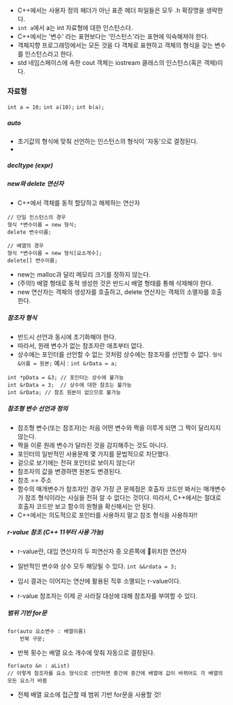 - C++에서는 사용자 정의 헤더가 아닌 표준 헤더 파일들은 모두 .h 확장명을 생략한다.
- `int a`에서 a는 int 자료형에 대한 인스턴스다.
- C++에서는 '변수' 라는 표현보다는 '인스턴스'라는 표현에 익숙해져야 한다.
- 객체지향 프로그래밍에서는 모든 것을 다 객체로 표현하고 객체의 형식을 갖는 변수를 인스턴스라고 한다.
- std 네임스페이스에 속한 cout 객체는 iostream 클래스의 인스턴스(혹은 객체)이다.

### 자료형
`int a = 10;`
`int a(10);`
`int b(a);`
##### auto
- 초기값의 형식에 맞춰 선언하는 인스턴스의 형식이 '자동'으로 결정된다.
- 
##### decltype (expr)



##### new와  delete 연산자
- C++에서 객체를 동적 할당하고 해제하는 연산자
```
// 단일 인스턴스의 경우
형식 *변수이름 = new 형식;
delete 변수이름;

// 배열의 경우
형식 *변수이름 = new 형식[요소개수];
delete[] 변수이름;
```
- new는 malloc과 달리 메모리 크기를 정하지 않는다.
- (주의!) 배열 형태로 동적 생성한 것은 반드시 배열 형태를 통해 삭제해야 한다.
- new 연산자는 객체의 생성자를 호출하고, delete 연산자는 객체의 소멸자를 호출한다.

##### 참조자 형식
- 반드시 선언과 동시에 초기화해야 한다.
- 따라서, 원래 변수가 없는 참조자란 애초부터 없다.
- 상수에는 포인터를 선언할 수 없는 것처럼 상수에는 참조자를 선언할 수 없다.
`형식 &이름 = 원본;`
예시 : `int &rData = a;`

```
int *pData = &3; // 포인터는 상수에 불가능
int &rData = 3;  // 상수에 대한 참조는 불가능
int &rData; // 참조 원본이 없으므로 불가능
```

##### 참조형 변수 선언과 정의
- 참조형 변수(또는 참조자)는 처음 어떤 변수와 짝을 이루게 되면 그 짝이 달리지지 않는다.
- 짝을 이룬 원래 변수가 달라진 것을 감지해주는 것도 아니다.
- 포인터의 일반적인 사용문제 몇 가지를 문법적으로 차단했다.
- 겉으로 보기에는 전혀 포인터로 보이지 않는다!
- 참조자의 값을 변경하면 원본도 변경된다.
- 참조 == 주소
- 함수의 매개변수가 참조자인 경우 가장 큰 문제점은 호출자 코드만 봐서는 매개변수가 참조 형식이라는 사실을 전혀 알 수 없다는 것이다. 따라서, C++에서는 절대로 호출자 코드만 보고 함수의 원형을 확신해서는 안 된다.
- C++에서는 의도적으로 포인터를 사용하지 말고 참조 형식을 사용하자!!

##### r-value 참조 (C++ 11부터 사용 가능)
- r-value란, 대입 연산자의 두 피연산자 중 오른쪽에 위치한 연산자
- 일반적인 변수와 상수 모두 해당될 수 있다.
`int &&rdata = 3;`

- 임시 결과는 이어지는 연산에 활용된 직후 소멸되는 r-value이다.
- r-value 참조자는 이제 곧 사라질 대상에 대해 참조자를 부여할 수 있다.


##### 범위 기반 for문
```
for(auto 요소변수 : 배열이름)
	반복 구문;
```
- 반복 횟수는 배열 요소 개수에 맞춰 자동으로 결정된다.
```
for(auto &n : aList)
// 이렇게 참조자를 요소 형식으로 선언하면 중간에 중간에 배열에 값이 바뀌어도 각 배열의 모든 요소가 바뀜
```
- 전체 배열 요소에 접근할 때 범위 기반 for문을 사용할 것!

